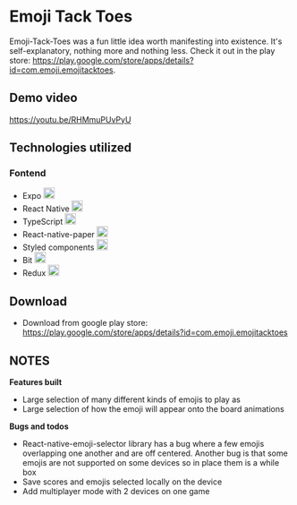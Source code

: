 # Emoji Tack Toes

Emoji-Tack-Toes was a fun little idea worth manifesting into existence. It's self-explanatory, nothing more and nothing less. Check it out in the play store: https://play.google.com/store/apps/details?id=com.emoji.emojitacktoes.

## Demo video

https://youtu.be/RHMmuPUvPyU

## Technologies utilized

### Fontend

- Expo <img src="https://i.ibb.co/DpkVZxY/expo.png" width="20" title="hover text">
- React Native <img src="https://i.ibb.co/0pNL1RX/react-Native-Logo.png" width="20" title="hover text">
- TypeScript <img src="https://gist.githubusercontent.com/FormidablePencil/08767773b974a5e26f84ddb558cda01f/raw/441a3b040130c35e3892eb3c8c4fe273cf0347dd/typescript.svg" width="20" title="hover text">
- React-native-paper <img src="https://i.ibb.co/wW3rbJh/paper-logo.png" width="20" title="hover text">
- Styled components <img src="https://i.ibb.co/1z3NJM3/styled-Components.png" width="20" title="hover text">
- Bit <img src="https://gist.githubusercontent.com/FormidablePencil/98f22385ae764b37fdd34ff6cd38ac90/raw/4940572e7ba49a15060e3ca65b80629facfa7928/bit.svg" width="20" title="hover text">
- Redux <img src="https://i.ibb.co/nDCsZTK/5848309bcef1014c0b5e4a9a.png" width="20" title="hover text">

## Download

- Download from google play store: https://play.google.com/store/apps/details?id=com.emoji.emojitacktoes

## NOTES

**Features built**

- Large selection of many different kinds of emojis to play as
- Large selection of how the emoji will appear onto the board animations

**Bugs and todos**

- React-native-emoji-selector library has a bug where a few emojis overlapping one another and are off centered. Another bug is that some emojis are not supported on some devices so in place them is a while box
- Save scores and emojis selected locally on the device
- Add multiplayer mode with 2 devices on one game
